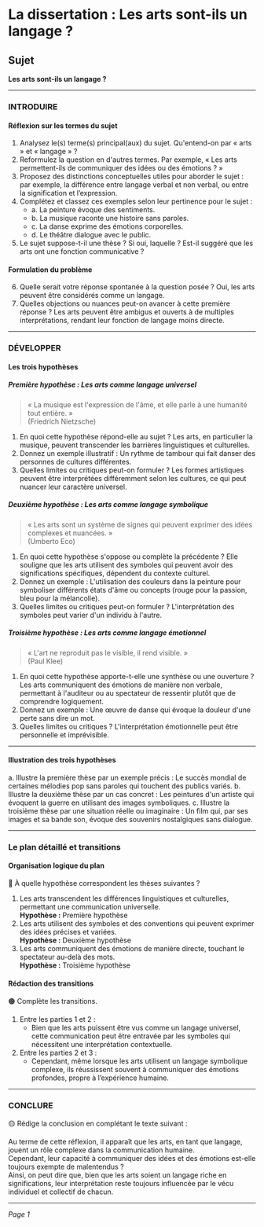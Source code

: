 # La dissertation : Les arts sont-ils un langage ?

## Sujet
**Les arts sont-ils un langage ?**

---

### INTRODUIRE

#### Réflexion sur les termes du sujet

1. Analysez le(s) terme(s) principal(aux) du sujet. Qu'entend-on par « arts » et « langage » ?
2. Reformulez la question en d'autres termes. Par exemple, « Les arts permettent-ils de communiquer des idées ou des émotions ? »
3. Proposez des distinctions conceptuelles utiles pour aborder le sujet : par exemple, la différence entre langage verbal et non verbal, ou entre la signification et l’expression.
4. Complétez et classez ces exemples selon leur pertinence pour le sujet :
   - a. La peinture évoque des sentiments.
   - b. La musique raconte une histoire sans paroles.
   - c. La danse exprime des émotions corporelles.
   - d. Le théâtre dialogue avec le public.
5. Le sujet suppose-t-il une thèse ? Si oui, laquelle ? Est-il suggéré que les arts ont une fonction communicative ?

#### Formulation du problème

6. Quelle serait votre réponse spontanée à la question posée ? Oui, les arts peuvent être considérés comme un langage. 
7. Quelles objections ou nuances peut-on avancer à cette première réponse ? Les arts peuvent être ambigus et ouverts à de multiples interprétations, rendant leur fonction de langage moins directe.

---

### DÉVELOPPER

#### Les trois hypothèses

##### Première hypothèse : Les arts comme langage universel

> « La musique est l'expression de l'âme, et elle parle à une humanité tout entière. »  
> (Friedrich Nietzsche)

1. En quoi cette hypothèse répond-elle au sujet ? Les arts, en particulier la musique, peuvent transcender les barrières linguistiques et culturelles.
2. Donnez un exemple illustratif : Un rythme de tambour qui fait danser des personnes de cultures différentes.
3. Quelles limites ou critiques peut-on formuler ? Les formes artistiques peuvent être interprétées différemment selon les cultures, ce qui peut nuancer leur caractère universel.

##### Deuxième hypothèse : Les arts comme langage symbolique

> « Les arts sont un système de signes qui peuvent exprimer des idées complexes et nuancées. »  
> (Umberto Eco)

1. En quoi cette hypothèse s'oppose ou complète la précédente ? Elle souligne que les arts utilisent des symboles qui peuvent avoir des significations spécifiques, dépendent du contexte culturel.
2. Donnez un exemple : L'utilisation des couleurs dans la peinture pour symboliser différents états d'âme ou concepts (rouge pour la passion, bleu pour la mélancolie).
3. Quelles limites ou critiques peut-on formuler ? L'interprétation des symboles peut varier d'un individu à l'autre.

##### Troisième hypothèse : Les arts comme langage émotionnel

> « L'art ne reproduit pas le visible, il rend visible. »  
> (Paul Klee)

1. En quoi cette hypothèse apporte-t-elle une synthèse ou une ouverture ? Les arts communiquent des émotions de manière non verbale, permettant à l'auditeur ou au spectateur de ressentir plutôt que de comprendre logiquement.
2. Donnez un exemple : Une œuvre de danse qui évoque la douleur d'une perte sans dire un mot.
3. Quelles limites ou critiques ? L'interprétation émotionnelle peut être personnelle et imprévisible.

---

#### Illustration des trois hypothèses

a. Illustre la première thèse par un exemple précis : Le succès mondial de certaines mélodies pop sans paroles qui touchent des publics variés.
b. Illustre la deuxième thèse par un cas concret : Les peintures d'un artiste qui évoquent la guerre en utilisant des images symboliques.
c. Illustre la troisième thèse par une situation réelle ou imaginaire : Un film qui, par ses images et sa bande son, évoque des souvenirs nostalgiques sans dialogue.

---

### Le plan détaillé et transitions

#### Organisation logique du plan

🔴 À quelle hypothèse correspondent les thèses suivantes ?

1. Les arts transcendent les différences linguistiques et culturelles, permettant une communication universelle.  
   **Hypothèse :** Première hypothèse
2. Les arts utilisent des symboles et des conventions qui peuvent exprimer des idées précises et variées.  
   **Hypothèse :** Deuxième hypothèse
3. Les arts communiquent des émotions de manière directe, touchant le spectateur au-delà des mots.  
   **Hypothèse :** Troisième hypothèse

#### Rédaction des transitions

🟠 Complète les transitions.

1. Entre les parties 1 et 2 :  
   - Bien que les arts puissent être vus comme un langage universel, cette communication peut être entravée par les symboles qui nécessitent une interprétation contextuelle.
2. Entre les parties 2 et 3 :  
   - Cependant, même lorsque les arts utilisent un langage symbolique complexe, ils réussissent souvent à communiquer des émotions profondes, propre à l’expérience humaine.

---

### CONCLURE

🟡 Rédige la conclusion en complétant le texte suivant :

Au terme de cette réflexion, il apparaît que les arts, en tant que langage, jouent un rôle complexe dans la communication humaine.  
Cependant, leur capacité à communiquer des idées et des émotions est-elle toujours exempte de malentendus ?  
Ainsi, on peut dire que, bien que les arts soient un langage riche en significations, leur interprétation reste toujours influencée par le vécu individuel et collectif de chacun.

--- 

*Page 1*
